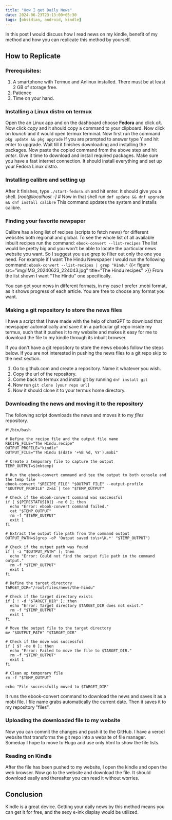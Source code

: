```yaml
---
title: "How I get Daily News"
date: 2024-06-23T23:13:00+05:30
tags: [obsidian, android, kindle]
---
```


In this post I would discuss how I read news on my kindle, benefit of my method and how you can replicate this method by yourself. 


## How to Replicate
### Prerequisites:
1. A smartphone with Termux and Anlinux installed. There must be at least 2 GB of storage free.
2. Patience 
3. Time on your hand.


### Installing a Linux distro on termux

Open the an Linux app and on the dashboard choose **Fedora** and click *ok*. 
Now click *copy* and it should copy a command to your clipboard. 
Now click on *launch* and it would open termux terminal. 
Now first run the command ``pkg update && pkg upgrade``
If you are prompted to answer type Y and hit enter to upgrade. 
Wait till it finishes downloading and installing the packages. 
Now paste the copied command from the above step and hit *enter*. 
Give it time to download and install required packages. Make sure you have a fast internet connection. 
It should install everything and set up your Fedora Linux distro. 

### Installing calibre and setting up
After it finishes, type ``./start-fedora.sh`` and hit enter. It should give you a shell. *[root@localhost -] #* 
Now in that shell run ``dnf update && dnf upgrade && dnf install calibre`` 
This command updates the system and installs calibre. 

### Finding your favorite newpaper
Calibre has a long list of recipes (scripts to fetch news) for different websites both regional and global. 
To see the whole list of all available inbuilt recipes run the command: 
`ebook-convert --list-recipes`
The list would be pretty big and you won't be able to locate the particular news website you want. So I suggest you use grep to filter out only the one you need. For example if I want The Hindu Newspaper I would run the following command:
`ebook-convert --list-recipes | grep "Hindu"`
{{< figure src="img/IMG_20240623_224043.jpg" title="The Hindu recipes" >}}
From the list shown I want "The Hindu" one specifically. 

You can get your news in different formats, in my case I prefer .mobi format, as it shows progress of each article. You are free to choose any format you want. 

### Making a  git repository to store the news files 
I have a script that I have made with the help of chatGPT to download that newspaper automatically and save it in a particular git repo inside my termux, such that it pushes it to my website and makes it easy for me to download the file to my kindle through its inbuilt browser. 

If you don't have a git repository to store the news ebooks follow the steps below. If you are not interested in pushing the news files to a git repo skip to the next section.

1. Go to github.com and create a repository. Name it whatever you wish.
2. Copy the url of the repository. 
3. Come back to termux and install git by running `dnf install git` 
4. Now run `git clone [your repo url]`
5. Now it should clone it to your termux home directory. 

### Downloading the news and moving it to the repository 

The following script downloads the news and moves it to my _files_ repository. 

```
#!/bin/bash

# Define the recipe file and the output file name  
RECIPE_FILE="The Hindu.recipe"  
OUTPUT_PROFILE="kindle"  
OUTPUT_FILE="The Hindu $(date '+%B %d, %Y').mobi"

# Create a temporary file to capture the output  
TEMP_OUTPUT=$(mktemp)

# Run the ebook-convert command and tee the output to both console and the temp file  
ebook-convert "$RECIPE_FILE" "$OUTPUT_FILE" --output-profile "$OUTPUT_PROFILE" 2>&1 | tee "$TEMP_OUTPUT"

# Check if the ebook-convert command was successful  
if [ ${PIPESTATUS[0]} -ne 0 ]; then  
  echo "Error: ebook-convert command failed."  
  cat "$TEMP_OUTPUT"  
  rm -f "$TEMP_OUTPUT"  
  exit 1  
fi

# Extract the output file path from the command output  
OUTPUT_PATH=$(grep -oP 'Output saved to\s+\K.*' "$TEMP_OUTPUT")

# Check if the output path was found  
if [ -z "$OUTPUT_PATH" ]; then  
  echo "Error: Could not find the output file path in the command output."  
  rm -f "$TEMP_OUTPUT"  
  exit 1  
fi

# Define the target directory  
TARGET_DIR="/root/files/news/the-hindu"

# Check if the target directory exists  
if [ ! -d "$TARGET_DIR" ]; then  
  echo "Error: Target directory $TARGET_DIR does not exist."  
  rm -f "$TEMP_OUTPUT"  
  exit 1  
fi

# Move the output file to the target directory  
mv "$OUTPUT_PATH" "$TARGET_DIR"

# Check if the move was successful  
if [ $? -ne 0 ]; then  
  echo "Error: Failed to move the file to $TARGET_DIR."  
  rm -f "$TEMP_OUTPUT"  
  exit 1  
fi

# Clean up temporary file  
rm -f "$TEMP_OUTPUT"

echo "File successfully moved to $TARGET_DIR"
```


It runs the ebook-convert command to download the news and saves it as a mobi file. I file name grabs automatically the current date. Then it saves it to my repository "files". 

### Uploading the downloaded file to my website
Now you can commit the changes and push it to the GitHub. I have a vercel website that transforms the git repo into a website of file manager. Someday I hope to move to Hugo and use only html to show the file lists. 

### Reading on Kindle
After the file has been pushed to my website, I open the kindle and open the web browser. Now go to the website and download the file. It should download easily and thereafter you can read it without worries. 


## Conclusion 
Kindle is a great device. Getting your daily news by this method means you can get it for free, and the sexy e-ink display would be utilized. 
